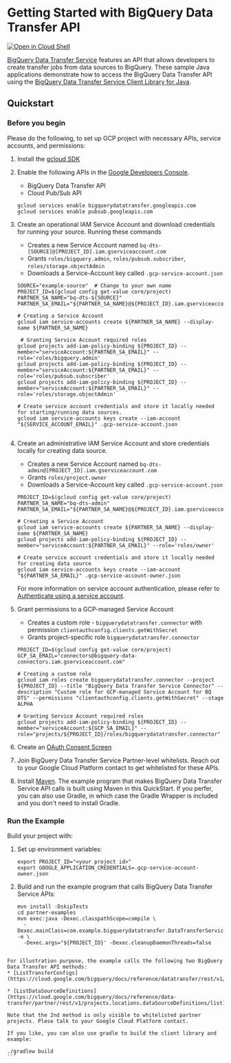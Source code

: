 # Getting Started with BigQuery Data Transfer API

<a href="https://console.cloud.google.com/cloudshell/open?git_repo=https://github.com/GoogleCloudPlatform/java-docs-samples&page=editor&open_in_editor=bigquery/datatransfer/cloud-client/README.md">
<img alt="Open in Cloud Shell" src ="http://gstatic.com/cloudssh/images/open-btn.png"></a>

[BigQuery Data Transfer Service][BigQuery Data Transfer] features an API that
allows developers to create transfer jobs from data sources to BigQuery.
These sample Java applications demonstrate how to access the BigQuery Data
Transfer API using the [BigQuery Data Transfer Service Client Library for
Java][bigquery-dts-client-java].

[BigQuery Data Transfer]: https://cloud.google.com/bigquery/docs/transfer-service-overview
[bigquery-dts-client-java]: https://github.com/cmm08/bq-dts-partner-clients/tree/master/gapic-google-cloud-bigquerydatatransfer-v1

## Quickstart

### Before you begin

Please do the following, to set up GCP project with necessary APIs, service
accounts, and permissions:

1. Install the [gcloud SDK](https://cloud.google.com/sdk/downloads#interactive)

2. Enable the following APIs in the [Google Developers Console](https://console.developers.google.com/project/_/apiui/apiview/pubsub/overview).
    * BigQuery Data Transfer API
    * Cloud Pub/Sub API

    ```
    gcloud services enable bigquerydatatransfer.googleapis.com
    gcloud services enable pubsub.googleapis.com
    ```

3. Create an operational IAM Service Account and download credentials for running your source.  Running these commands
    * Creates a new Service Account named `bq-dts-[SOURCE]@[PROJECT_ID].iam.gserviceaccount.com`
    * Grants `roles/bigquery.admin`, `roles/pubsub.subscriber`, `roles/storage.objectAdmin`
    * Downloads a Service-Account key called `.gcp-service-account.json`

    ```
    SOURCE="example-source"  # Change to your own name 
    PROJECT_ID=$(gcloud config get-value core/project)
    PARTNER_SA_NAME="bq-dts-${SOURCE}"
    PARTNER_SA_EMAIL="${PARTNER_SA_NAME}@${PROJECT_ID}.iam.gserviceaccount.com"

    # Creating a Service Account
    gcloud iam service-accounts create ${PARTNER_SA_NAME} --display-name ${PARTNER_SA_NAME}

     # Granting Service Account required roles
    gcloud projects add-iam-policy-binding ${PROJECT_ID} --member="serviceAccount:${PARTNER_SA_EMAIL}" --role='roles/bigquery.admin'
    gcloud projects add-iam-policy-binding ${PROJECT_ID} --member="serviceAccount:${PARTNER_SA_EMAIL}" --role='roles/pubsub.subscriber'
    gcloud projects add-iam-policy-binding ${PROJECT_ID} --member="serviceAccount:${PARTNER_SA_EMAIL}" --role='roles/storage.objectAdmin'

    # Create service account credentials and store it locally needed for starting/running data sources.
    gcloud iam service-accounts keys create --iam-account "${SERVICE_ACCOUNT_EMAIL}" .gcp-service-account.json


4. Create an administrative IAM Service Account and store credentials locally for creating data source.
    * Creates a new Service Account named `bq-dts-admin@[PROJECT_ID].iam.gserviceaccount.com`
    * Grants `roles/project.owner`
    * Downloads a Service-Account key called `.gcp-service-account.json`

    ```
    PROJECT_ID=$(gcloud config get-value core/project)
    PARTNER_SA_NAME="bq-dts-admin"
    PARTNER_SA_EMAIL="${PARTNER_SA_NAME}@${PROJECT_ID}.iam.gserviceaccount.com"

    # Creating a Service Account
    gcloud iam service-accounts create ${PARTNER_SA_NAME} --display-name ${PARTNER_SA_NAME}
    gcloud projects add-iam-policy-binding ${PROJECT_ID} --member="serviceAccount:${PARTNER_SA_EMAIL}" --role='roles/owner'

    # Create service account credentials and store it locally needed for creating data source
    gcloud iam service-accounts keys create --iam-account "${PARTNER_SA_EMAIL}" .gcp-service-account-owner.json
    ```
   For more information on service account authentication, please refer to [Authenticate using a service account](https://cloud.google.com/docs/authentication/getting-started).

5. Grant permissions to a GCP-managed Service Account
    * Creates a custom role - `bigquerydatatransfer.connector` with permission `clientauthconfig.clients.getWithSecret`
    * Grants project-specific role `bigquerydatatransfer.connector`

    ```
    PROJECT_ID=$(gcloud config get-value core/project)
    GCP_SA_EMAIL="connectors@bigquery-data-connectors.iam.gserviceaccount.com"

    # Creating a custom role
    gcloud iam roles create bigquerydatatransfer.connector --project ${PROJECT_ID} --title "BigQuery Data Transfer Service Connector" --description "Custom role for GCP-managed Service Account for BQ DTS" --permissions "clientauthconfig.clients.getWithSecret" --stage ALPHA

    # Granting Service Account required roles
    gcloud projects add-iam-policy-binding ${PROJECT_ID} --member="serviceAccount:${GCP_SA_EMAIL}" --role="projects/${PROJECT_ID}/roles/bigquerydatatransfer.connector"
    ```

6. Create an [OAuth Consent Screen](https://support.google.com/cloud/answer/6158849?hl=en#userconsent)

7. Join BigQuery Data Transfer Service Partner-level whitelists.  Reach out to your Google Cloud Platform contact to get whitelisted for these APIs.

8. Install [Maven](http://maven.apache.org/). The example program that makes
   BigQuery Data Transfer Service API calls is built using Maven in this
   QuickStart. If you perfer, you can also use Gradle, in which case the Gradle
   Wrapper is included and you don't need to install Gradle.

### Run the Example
Build your project with:

1. Set up environment variables:

   ```
   export PROJECT_ID="<your project id>"
   export GOOGLE_APPLICATION_CREDENTIALS=.gcp-service-account-owner.json
   ```

2. Build and run the example program that calls BigQuery Data Transfer Service
   APIs:

   ```
   mvn install -DskipTests
   cd partner-examples
   mvn exec:java -Dexec.classpathScope=compile \
     -Dexec.mainClass=com.example.bigquerydatatransfer.DataTransferServiceClientSample -e \
     -Dexec.args="${PROJECT_ID}' -Dexec.cleanupDaemonThreads=false
  ```

For illustration purpose, the example calls the following two BigQuery Data Transfer API methods:
  * [ListTransferConfigs](https://cloud.google.com/bigquery/docs/reference/datatransfer/rest/v1/projects.locations.transferConfigs/list)

  * [ListDataSourceDefinitions](https://cloud.google.com/bigquery/docs/reference/data-transfer/partner/rest/v1/projects.locations.dataSourceDefinitions/list)

Note that the 2nd method is only visible to whitelisted partner projects. Plese talk to your Google Cloud Platform contact.

If you like, you can also use gradle to build the client library and example:

   ```
	./gradlew build
    ```


